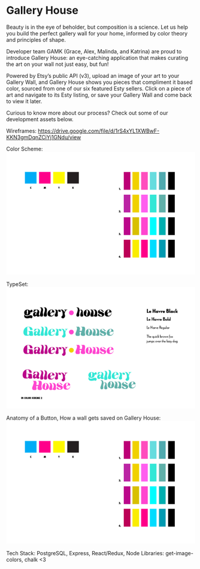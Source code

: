 # Gallery House

Beauty is in the eye of beholder, but composition is a science. Let us help you build the perfect gallery wall for your home, informed by color theory and principles of shape. 

Developer team GAMK (Grace, Alex, Malinda, and Katrina) are proud to introduce Gallery House: an eye-catching application that makes curating the art on your wall not just easy, but fun!

Powered by Etsy’s public API (v3), upload an image of your art to your Gallery Wall, and Gallery House shows you pieces that compliment it based color, sourced from one of our six featured Esty sellers. Click on a piece of art and navigate to its Esty listing, or save your Gallery Wall and come back to view it later.

Curious to know more about our process? Check out some of our development assets below.  

Wireframes: https://drive.google.com/file/d/1rS4xYL1XWBwF-KKN3gmDqnZCiYj1GNdu/view

Color Scheme: ![Alt text](public/colors_gallery_house.jpg)

TypeSet: ![Alt text](public/text_gallery_house.jpg)

Anatomy of a Button, How a wall gets saved on Gallery House: ![Alt text](public/colors_gallery_house.jpg)

Tech Stack: PostgreSQL, Express, React/Redux, Node
Libraries: get-image-colors, chalk <3

